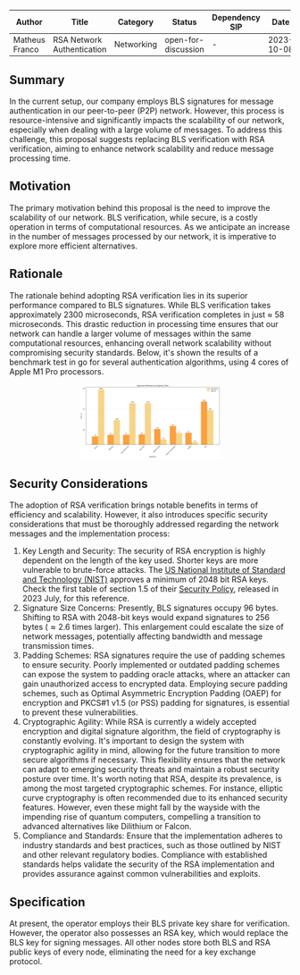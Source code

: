 |     Author     |           Title            |  Category  |       Status        | Dependency SIP |    Date    |
| -------------- | -------------------------- | ---------- | ------------------- | -------------- | ---------- |
| Matheus Franco | RSA Network Authentication | Networking | open-for-discussion | -              | 2023-10-08 |

## Summary

In the current setup, our company employs BLS signatures for message authentication in our peer-to-peer (P2P) network. However, this process is resource-intensive and significantly impacts the scalability of our network, especially when dealing with a large volume of messages. To address this challenge, this proposal suggests replacing BLS verification with RSA verification, aiming to enhance network scalability and reduce message processing time.

## Motivation

The primary motivation behind this proposal is the need to improve the scalability of our network. BLS verification, while secure, is a costly operation in terms of computational resources. As we anticipate an increase in the number of messages processed by our network, it is imperative to explore more efficient alternatives.

## Rationale

The rationale behind adopting RSA verification lies in its superior performance compared to BLS signatures. While BLS verification takes approximately 2300 microseconds, RSA verification completes in just $\approx$ 58 microseconds. This drastic reduction in processing time ensures that our network can handle a larger volume of messages within the same computational resources, enhancing overall network scalability without compromising security standards. Below, it's shown the results of a benchmark test in go for several authentication algorithms, using 4 cores of Apple M1 Pro processors.


<p align="center">
<img src="./images/rsa_network_authentication/asymmetric_scheme_performance.png"  width="50%" height="10%">
</p>


## Security Considerations


The adoption of RSA verification brings notable benefits in terms of efficiency and scalability. However, it also introduces specific security considerations that must be thoroughly addressed regarding the network messages and the implementation process:

1. Key Length and Security: The security of RSA encryption is highly dependent on the length of the key used. Shorter keys are more vulnerable to brute-force attacks. The [US National Institute of Standard and Technology (NIST)](https://www.nist.gov) approves a minimum of 2048 bit RSA keys. Check the first table of section 1.5 of their [Security Policy](https://csrc.nist.gov/CSRC/media/projects/cryptographic-module-validation-program/documents/security-policies/140sp4172.pdf), released in 2023 July, for this reference.
2. Signature Size Concerns: Presently, BLS signatures occupy 96 bytes. Shifting to RSA with 2048-bit keys would expand signatures to 256 bytes ($\approx 2.6$ times larger). This enlargement could escalate the size of network messages, potentially affecting bandwidth and message transmission times.
3. Padding Schemes: RSA signatures require the use of padding schemes to ensure security. Poorly implemented or outdated padding schemes can expose the system to padding oracle attacks, where an attacker can gain unauthorized access to encrypted data. Employing secure padding schemes, such as Optimal Asymmetric Encryption Padding (OAEP) for encryption and PKCS#1 v1.5 (or PSS) padding for signatures, is essential to prevent these vulnerabilities.
4. Cryptographic Agility: While RSA is currently a widely accepted encryption and digital signature algorithm, the field of cryptography is constantly evolving. It's important to design the system with cryptographic agility in mind, allowing for the future transition to more secure algorithms if necessary. This flexibility ensures that the network can adapt to emerging security threats and maintain a robust security posture over time. It's worth noting that RSA, despite its prevalence, is among the most targeted cryptographic schemes. For instance, elliptic curve cryptography is often recommended due to its enhanced security features. However, even these might fall by the wayside with the impending rise of quantum computers, compelling a transition to advanced alternatives like Dilithium or Falcon.
5. Compliance and Standards: Ensure that the implementation adheres to industry standards and best practices, such as those outlined by NIST and other relevant regulatory bodies. Compliance with established standards helps validate the security of the RSA implementation and provides assurance against common vulnerabilities and exploits.

## Specification

At present, the operator employs their BLS private key share for verification. However, the operator also possesses an RSA key, which would replace the BLS key for signing messages. All other nodes store both BLS and RSA public keys of every node, eliminating the need for a key exchange protocol.
